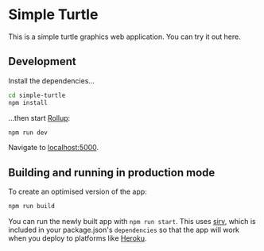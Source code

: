 # Simple Turtle

This is a simple turtle graphics web application. You can try it out here.

## Development

Install the dependencies...

```bash
cd simple-turtle
npm install
```

...then start [Rollup](https://rollupjs.org):

```bash
npm run dev
```

Navigate to [localhost:5000](http://localhost:5000).

## Building and running in production mode

To create an optimised version of the app:

```bash
npm run build
```

You can run the newly built app with `npm run start`. This uses [sirv](https://github.com/lukeed/sirv), which is included in your package.json's `dependencies` so that the app will work when you deploy to platforms like [Heroku](https://heroku.com).

